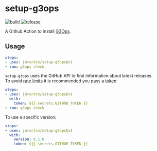 # setup-g3ops

[![build](https://github.com/jbrunton/setup-g3ops/workflows/build/badge.svg?branch=develop)](https://github.com/jbrunton/setup-g3ops/actions?query=branch%3Adevelop+workflow%3Abuild)
[![release](https://github.com/jbrunton/setup-g3ops/workflows/release/badge.svg)](https://github.com/jbrunton/setup-g3ops/actions?query=workflow%3Arelease)

A Github Action to install [G3Ops](https://github.com/jbrunton/g3ops).

## Usage

```yaml
steps:
- uses: jbrunton/setup-g3ops@v1
- run: g3ops check
```

`setup-g3ops` uses the GitHub API to find information about latest releases. To avoid [rate limits](https://developer.github.com/v3/#rate-limiting) it is recommended you pass a [token](https://help.github.com/en/actions/configuring-and-managing-workflows/authenticating-with-the-github_token):

```yaml
steps:
- uses: jbrunton/setup-g3ops@v1
  with:
    token: ${{ secrets.GITHUB_TOKEN }}
- run: g3ops check
```

To use a specific version:

```yaml
steps:
- uses: jbrunton/setup-g3ops@v1
  with:
    version: 0.1.0
    token: ${{ secrets.GITHUB_TOKEN }}
```
